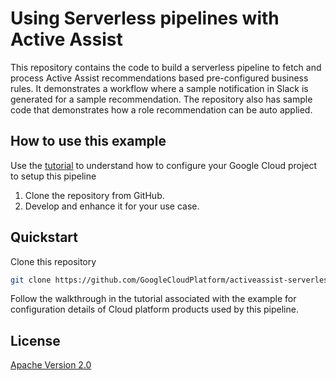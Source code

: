 # Using Serverless pipelines with Active Assist

This repository contains the code to build a serverless pipeline to fetch
and process Active Assist recommendations based pre-configured business rules.
It demonstrates a workflow where a sample notification in Slack is generated
for a sample recommendation. The repository also has sample code that demonstrates
how a role recommendation can be auto applied.

## How to use this example

Use the [tutorial](TBD) to
understand how to configure your Google Cloud project to setup this
pipeline

1.  Clone the repository from GitHub.
2.  Develop and enhance it for your use case.

## Quickstart

Clone this repository

```sh
git clone https://github.com/GoogleCloudPlatform/activeassist-serverless-pipeline.git
```

Follow the walkthrough in the tutorial associated with the example for
configuration details of Cloud platform products used by this pipeline.


## License

[Apache Version 2.0](http://www.apache.org/licenses/LICENSE-2.0)
